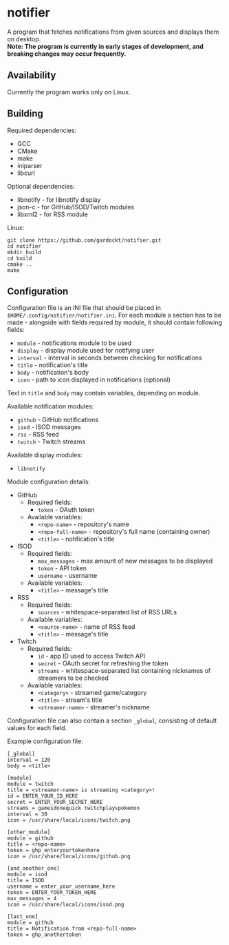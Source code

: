 notifier
========
A program that fetches notifications from given sources and displays them on desktop.  
**Note: The program is currently in early stages of development, and breaking changes may occur frequently.**

## Availability
Currently the program works only on Linux.

## Building
Required dependencies:
- GCC
- CMake
- make
- iniparser
- libcurl

Optional dependencies:
- libnotify - for libnotify display
- json-c - for GitHub/ISOD/Twitch modules
- libxml2 - for RSS module

Linux:
```
git clone https://github.com/gardockt/notifier.git
cd notifier
mkdir build
cd build
cmake ..
make
```

## Configuration
Configuration file is an INI file that should be placed in `$HOME/.config/notifier/notifier.ini`. For each module a section has to be made - alongside with fields required by module, it should contain following fields:
- `module` - notifications module to be used
- `display` - display module used for notifying user
- `interval` - interval in seconds between checking for notifications
- `title` - notification's title
- `body` - notification's body
- `icon` - path to icon displayed in notifications (optional)

Text in `title` and `body` may contain variables, depending on module.

Available notification modules:
- `github` - GitHub notifications
- `isod` - ISOD messages
- `rss` - RSS feed
- `twitch` - Twitch streams

Available display modules:
- `libnotify`

Module configuration details:
- GitHub
	- Required fields:
		- `token` - OAuth token
	- Available variables:
		- `<repo-name>` - repository's name
		- `<repo-full-name>` - repository's full name (containing owner)
		- `<title>` - notification's title
- ISOD
	- Required fields:
		- `max_messages` - max amount of new messages to be displayed
		- `token` - API token
		- `username` - username
	- Available variables:
		- `<title>` - message's title
- RSS
	- Required fields:
		- `sources` - whitespace-separated list of RSS URLs
	- Available variables:
		- `<source-name>` - name of RSS feed
		- `<title>` - message's title
- Twitch
	- Required fields:
		- `id` - app ID used to access Twitch API
		- `secret` - OAuth secret for refreshing the token
		- `streams` - whitespace-separated list containing nicknames of streamers to be checked
	- Available variables:
		- `<category>` - streamed game/category
		- `<title>` - stream's title
		- `<streamer-name>` - streamer's nickname

Configuration file can also contain a section `_global`, consisting of default values for each field.

Example configuration file:
```
[_global]
interval = 120
body = <title>

[module]
module = twitch
title = <streamer-name> is streaming <category>!
id = ENTER_YOUR_ID_HERE
secret = ENTER_YOUR_SECRET_HERE
streams = gamesdonequick twitchplayspokemon
interval = 30
icon = /usr/share/local/icons/twitch.png

[other_module]
module = github
title = <repo-name>
token = ghp_enteryourtokenhere
icon = /usr/share/local/icons/github.png

[and_another_one]
module = isod
title = ISOD
username = enter_your_username_here
token = ENTER_YOUR_TOKEN_HERE
max_messages = 4
icon = /usr/share/local/icons/isod.png

[last_one]
module = github
title = Notification from <repo-full-name>
token = ghp_anothertoken
```
